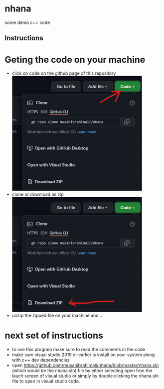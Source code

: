 # nhana
some demo c++ code

## Instructions

# Geting the code on your machine
- click on code on the github page of this repository
![preview](instruction_1.png)
- clone or download as zip
![preview](instruction_2.png)
- unzip the zipped file on your machine and ...

# next set of instructions

- to use this program make sure to read the comments in the code
- make sure visual studio 2019 or earlier is install on your system along with c++ dev dependencies
- open https://github.com/musahibrahimali/nhana/blob/master/nhana.sln (which would be the nhana.sln) file by either selecting open fron the lauch screen of visual studio or simply by double clicking the nhana.sln file to open in visual studio code.
